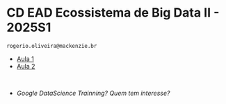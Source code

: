 # CD EAD Ecossistema de Big Data II - 2025S1
```
rogerio.oliveira@mackenzie.br
```

* [Aula 1](https://github.com/Rogerio-mack/CD_EAD_BIG_2025S1/blob/main/aula1.md)
* [Aula 2](https://github.com/Rogerio-mack/CD_EAD_BIG_2025S1/blob/main/aula2.md)

<br>

* *Google DataScience Trainning? Quem tem interesse?* 
